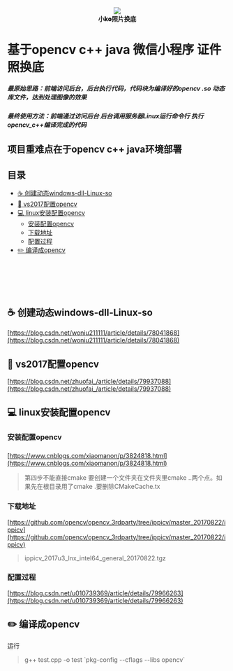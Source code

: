 <div align="center"> 
	<img src="https://i.imgur.com/lnNUDnW.png" width=""/>
	<div style="font-weight:900">小ko照片换底</div>
</div>

# **基于opencv c++ java 微信小程序   证件照换底**
##### 最原始思路：前端访问后台，后台执行代码，代码块为编译好的opencv .so 动态库文件，达到处理图像的效果
##### 最终使用方法：前端通过访问后台 后台调用服务器Linux运行命令行 执行opencv_c++编译完成的代码


## 项目重难点在于opencv c++ java环境部署

## 目录


- [:coffee: 创建动态windows-dll-Linux-so](#coffee-创建动态windows-dll-Linux-so)
- [:open_file_folder: vs2017配置opencv](#open_file_folder-vs2017配置opencv)
- [:computer: linux安装配置opencv](#computer-linux安装配置opencv)
	- [安装配置opencv](#安装配置opencv)
	- [下载地址](#下载地址)
	- [配置过程](#配置过程)
- [:pencil2: 编译成opencv](#pencil2-编译成opencv)
</br>
</br>
</br>
</br>













## :coffee: 创建动态windows-dll-Linux-so
[https://blog.csdn.net/woniu211111/article/details/78041868](https://blog.csdn.net/woniu211111/article/details/78041868)
## :open_file_folder: vs2017配置opencv

[https://blog.csdn.net/zhuofai_/article/details/79937088](https://blog.csdn.net/zhuofai_/article/details/79937088)
## :computer: linux安装配置opencv
### 安装配置opencv
### 
[https://www.cnblogs.com/xiaomanon/p/3824818.html](https://www.cnblogs.com/xiaomanon/p/3824818.html)
>第四步不能直接cmake
要创建一个文件夹在文件夹里cmake ..两个点。如果先在根目录用了cmake .要删除CMakeCache.tx


### 下载地址
[https://github.com/opencv/opencv_3rdparty/tree/ippicv/master_20170822/ippicv](https://github.com/opencv/opencv_3rdparty/tree/ippicv/master_20170822/ippicv)
>ippicv_2017u3_lnx_intel64_general_20170822.tgz
### 配置过程
[https://blog.csdn.net/u010739369/article/details/79966263](https://blog.csdn.net/u010739369/article/details/79966263)

## :pencil2: 编译成opencv
运行
>g++ test.cpp -o test \`pkg-config --cflags --libs opencv\`
